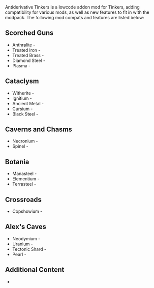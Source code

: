 
Antiderivative Tinkers is a lowcode addon mod for Tinkers, adding compatibility for various mods, as well as new features to fit in with the modpack. The following mod compats and features are listed below:

## Scorched Guns

- Anthralite - 
- Treated Iron - 
- Treated Brass - 
- Diamond Steel - 
- Plasma - 

## Cataclysm

- Witherite - 
- Ignitium - 
- Ancient Metal - 
- Cursium - 
- Black Steel - 

## Caverns and Chasms

- Necronium - 
- Spinel - 

## Botania

- Manasteel - 
- Elementium - 
- Terrasteel - 

## Crossroads

- Copshowium - 

## Alex's Caves

- Neodymium - 
- Uranium - 
- Tectonic Shard - 
- Pearl - 

## Additional Content

- 
